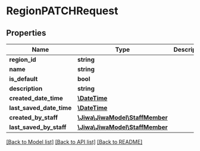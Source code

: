 # RegionPATCHRequest

## Properties
Name | Type | Description | Notes
------------ | ------------- | ------------- | -------------
**region_id** | **string** |  | [optional] 
**name** | **string** |  | [optional] 
**is_default** | **bool** |  | [optional] 
**description** | **string** |  | [optional] 
**created_date_time** | [**\DateTime**](\DateTime.md) |  | [optional] 
**last_saved_date_time** | [**\DateTime**](\DateTime.md) |  | [optional] 
**created_by_staff** | [**\Jiwa\JiwaModel\StaffMember**](StaffMember.md) |  | [optional] 
**last_saved_by_staff** | [**\Jiwa\JiwaModel\StaffMember**](StaffMember.md) |  | [optional] 

[[Back to Model list]](../README.md#documentation-for-models) [[Back to API list]](../README.md#documentation-for-api-endpoints) [[Back to README]](../README.md)


